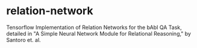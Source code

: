 # relation-network
Tensorflow Implementation of Relation Networks for the bAbI QA Task, detailed in "A Simple Neural Network Module for Relational Reasoning," by Santoro et. al.
